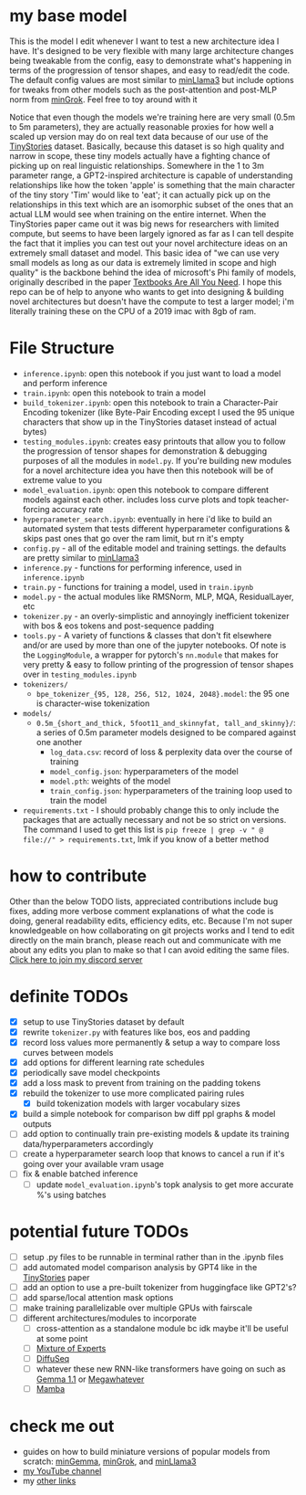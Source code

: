 # my base model
This is the model I edit whenever I want to test a new architecture idea I have. It's designed to be very flexible with many large architecture changes being tweakable from the config, easy to demonstrate what's happening in terms of the progression of tensor shapes, and easy to read/edit the code. The default config values are most similar to [minLlama3](https://github.com/evintunador/minLlama3) but include options for tweaks from other models such as the post-attention and post-MLP norm from [minGrok](https://github.com/evintunador/minGrok). Feel free to toy around with it

Notice that even though the models we're training here are very small (0.5m to 5m parameters), they are actually reasonable proxies for how well a scaled up version may do on real text data because of our use of the [TinyStories](https://arxiv.org/abs/2305.07759) dataset. Basically, because this dataset is so high quality and narrow in scope, these tiny models actually have a fighting chance of picking up on real linguistic relationships. Somewhere in the 1 to 3m parameter range, a GPT2-inspired architecture is capable of understanding relationships like how the token 'apple' is something that the main character of the tiny story 'Tim' would like to 'eat'; it can actually pick up on the relationships in this text which are an isomorphic subset of the ones that an actual LLM would see when training on the entire internet. When the TinyStories paper came out it was big news for researchers with limited compute, but seems to have been largely ignored as far as I can tell despite the fact that it implies you can test out your novel architecture ideas on an extremely small dataset and model. This basic idea of "we can use very small models as long as our data is extremely limited in scope and high quality" is the backbone behind the idea of microsoft's Phi family of models, originally described in the paper [Textbooks Are All You Need](https://arxiv.org/pdf/2306.11644). I hope this repo can be of help to anyone who wants to get into designing & building novel architectures but doesn't have the compute to test a larger model; i'm literally training these on the CPU of a 2019 imac with 8gb of ram.

# File Structure
- `inference.ipynb`: open this notebook if you just want to load a model and perform inference
- `train.ipynb`: open this notebook to train a model
- `build_tokenizer.ipynb`: open this notebook to train a Character-Pair Encoding tokenizer (like Byte-Pair Encoding except I used the 95 unique characters that show up in the TinyStories dataset instead of actual bytes)
- `testing_modules.ipynb`: creates easy printouts that allow you to follow the progression of tensor shapes for demonstration & debugging purposes of all the modules in `model.py`. If you're building new modules for a novel architecture idea you have then this notebook will be of extreme value to you
- `model_evaluation.ipynb`: open this notebook to compare different models against each other. includes loss curve plots and topk teacher-forcing accuracy rate
- `hyperparameter_search.ipynb`: eventually in here i'd like to build an automated system that tests different hyperparameter configurations & skips past ones that go over the ram limit, but rn it's empty
- `config.py` - all of the editable model and training settings. the defaults are pretty similar to [minLlama3](https://github.com/evintunador/minLlama3)
- `inference.py` - functions for performing inference, used in `inference.ipynb`
- `train.py` - functions for training a model, used in `train.ipynb`
- `model.py` - the actual modules like RMSNorm, MLP, MQA, ResidualLayer, etc
- `tokenizer.py` - an overly-simplistic and annoyingly inefficient tokenizer with bos & eos tokens and post-sequence padding
- `tools.py` - A variety of functions & classes that don't fit elsewhere and/or are used by more than one of the jupyter notebooks. Of note is the `LoggingModule`, a wrapper for pytorch's `nn.module` that makes for very pretty & easy to follow printing of the progression of tensor shapes over in `testing_modules.ipynb`
- `tokenizers/`
    - `bpe_tokenizer_{95, 128, 256, 512, 1024, 2048}.model`: the 95 one is character-wise tokenization
- `models/`
    - `0.5m_{short_and_thick, 5foot11_and_skinnyfat, tall_and_skinny}/`: a series of 0.5m parameter models designed to be compared against one another
        - `log_data.csv`: record of loss & perplexity data over the course of training
        - `model_config.json`: hyperparameters of the model
        - `model.pth`: weights of the model
        - `train_config.json`: hyperparameters of the training loop used to train the model
- `requirements.txt` - I should probably change this to only include the packages that are actually necessary and not be so strict on versions. The command I used to get this list is `pip freeze | grep -v " @ file://" > requirements.txt`, lmk if you know of a better method

# how to contribute
Other than the below TODO lists, appreciated contributions include bug fixes, adding more verbose comment explanations of what the code is doing, general readability edits, efficiency edits, etc. Because I'm not super knowledgeable on how collaborating on git projects works and I tend to edit directly on the main branch, please reach out and communicate with me about any edits you plan to make so that I can avoid editing the same files. [Click here to join my discord server](https://discord.gg/hTYQyDPpr9)

# definite TODOs
- [x] setup to use TinyStories dataset by default
- [x] rewrite `tokenizer.py` with features like bos, eos and padding
- [x] record loss values more permanently & setup a way to compare loss curves between models
- [x] add options for different learning rate schedules
- [x] periodically save model checkpoints
- [x] add a loss mask to prevent from training on the padding tokens
- [x] rebuild the tokenizer to use more complicated pairing rules
    - [x] build tokenization models with larger vocabulary sizes
- [x] build a simple notebook for comparison bw diff ppl graphs & model outputs
- [ ] add option to continually train pre-existing models & update its training data/hyperparameters accordingly
- [ ] create a hyperparameter search loop that knows to cancel a run if it's going over your available vram usage
- [ ] fix & enable batched inference
    - [ ] update `model_evaluation.ipynb`'s topk analysis to get more accurate %'s using batches

# potential future TODOs
- [ ] setup .py files to be runnable in terminal rather than in the .ipynb files
- [ ] add automated model comparison analysis by GPT4 like in the [TinyStories](https://arxiv.org/abs/2305.07759) paper
- [ ] add an option to use a pre-built tokenizer from huggingface like GPT2's?
- [ ] add sparse/local attention mask options
- [ ] make training parallelizable over multiple GPUs with fairscale
- [ ] different architectures/modules to incorporate
    - [ ] cross-attention as a standalone module bc idk maybe it'll be useful at some point
    - [ ] [Mixture of Experts]()
    - [ ] [DiffuSeq](https://arxiv.org/abs/2210.08933)
    - [ ] whatever these new RNN-like transformers have going on such as [Gemma 1.1](https://arxiv.org/abs/2402.19427) or [Megawhatever]()
    - [ ] [Mamba](https://arxiv.org/abs/2312.00752)

# check me out
- guides on how to build miniature versions of popular models from scratch: [minGemma](https://github.com/evintunador/minGemma), [minGrok](https://github.com/evintunador/minGrok), and [minLlama3](https://github.com/evintunador/minLlama3)
- [my YouTube channel](https://www.youtube.com/@Tunadorable)
- my [other links](https://linktr.ee/tunadorable)